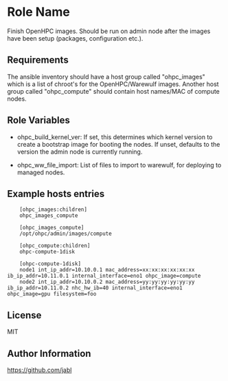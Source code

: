 Role Name
=========

Finish OpenHPC images.  Should be run on admin node after the images
have been setup (packages, configuration etc.).

Requirements
------------

The ansible inventory should have a host group called "ohpc_images"
which is a list of chroot's for the OpenHPC/Warewulf images. Another
host group called "ohpc_compute" should contain host names/MAC of
compute nodes.

Role Variables
--------------

- ohpc_build_kernel_ver: If set, this determines which kernel version
  to create a bootstrap image for booting the nodes. If unset,
  defaults to the version the admin node is currently running.

- ohpc_ww_file_import: List of files to import to warewulf, for
  deploying to managed nodes.


Example hosts entries
---------------------

        [ohpc_images:children]
        ohpc_images_compute
        
        [ohpc_images_compute]
        /opt/ohpc/admin/images/compute
        
        [ohpc_compute:children]
        ohpc-compute-1disk
        
        [ohpc-compute-1disk]
        node1 int_ip_addr=10.10.0.1 mac_address=xx:xx:xx:xx:xx:xx ib_ip_addr=10.11.0.1 internal_interface=eno1 ohpc_image=compute
        node2 int_ip_addr=10.10.0.2 mac_address=yy:yy:yy:yy:yy:yy ib_ip_addr=10.11.0.2 nhc_hw_ib=40 internal_interface=eno1 ohpc_image=gpu filesystem=foo


License
-------

MIT

Author Information
------------------

https://github.com/jabl
